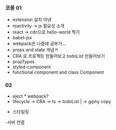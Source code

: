 ### 코몽 01

- extension 설치 아낸
- reactivity -> js 필요성 소개
- react -> cdn으로 hello-world 찍기
- babel-jsx
- webpack은 나중에 공부가...
- props and state 개념ㅋ
- CRA 로 프로젝트 만들어보고 todoList 만들어보기
- propTypes
- styled-component
- functional component and class Component

### 02

- eject \* webpack?
- lifecycle
  -> CRA -> ts
  -> todoList | -> giphy copy

* 스타일링

-서버 연결
